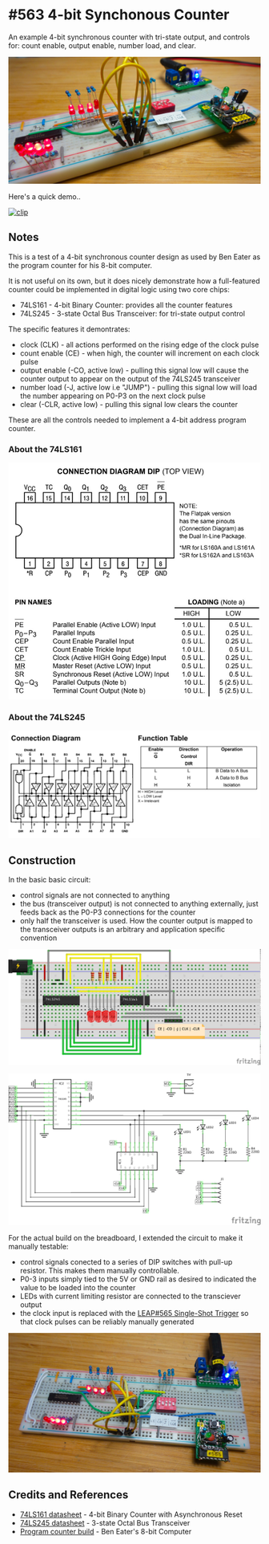 # #563 4-bit Synchonous Counter

An example 4-bit synchronous counter with tri-state output, and controls for: count enable, output enable, number load, and clear.

![Build](./assets/4bitSynchonousCounter_build.jpg?raw=true)

Here's a quick demo..

[![clip](https://img.youtube.com/vi/jA2nFYgjZJw/0.jpg)](https://www.youtube.com/watch?v=jA2nFYgjZJw)

## Notes

This is a test of a 4-bit synchronous counter design as used by Ben Eater as the program counter for his 8-bit computer.

It is not useful on its own, but it does nicely demonstrate how a full-featured counter could be implemented in digital logic
using two core chips:

* 74LS161 - 4-bit Binary Counter: provides all the counter features
* 74LS245 - 3-state Octal Bus Transceiver: for tri-state output control

The specific features it demontrates:

* clock (CLK) - all actions performed on the rising edge of the clock pulse
* count enable (CE) - when high, the counter will increment on each clock pulse
* output enable (-CO, active low) - pulling this signal low will cause the counter output to appear on the output of the 74LS245 transceiver
* number load (-J, active low i.e "JUMP") - pulling this signal low will load the number appearing on P0-P3 on the next clock pulse
* clear (-CLR, active low) - pulling this signal low clears the counter

These are all the controls needed to implement a 4-bit address program counter.

### About the 74LS161

![74LS161](./assets/74LS161.jpg?raw=true)

### About the 74LS245

![74LS245](./assets/74LS245.jpg?raw=true)

## Construction

In the basic basic circuit:

* control signals are not connected to anything
* the bus (transceiver output) is not connected to anything externally, just feeds back as the P0-P3 connections for the counter
* only half the transceiver is used. How the counter output is mapped to the transceiver outputs is an arbitrary and application specific convention

![Breadboard](./assets/4bitSynchonousCounter_bb.jpg?raw=true)

![Schematic](./assets/4bitSynchonousCounter_schematic.jpg?raw=true)

For the actual build on the breadboard, I extended the circuit to make it manually testable:

* control signals conected to a series of DIP switches with pull-up resistor. This makes them manually controllable.
* P0-3 inputs simply tied to the 5V or GND rail as desired to indicated the value to be loaded into the counter
* LEDs with current limiting resistor are connected to the transciever output
* the clock input is replaced with the [LEAP#565 Single-Shot Trigger](../../BreadboardBling/SingleShotTrigger) so that clock pulses can be reliably manually generated

![4bitSynchonousCounter_bb_build](./assets/4bitSynchonousCounter_bb_build.jpg?raw=true)

## Credits and References

* [74LS161 datasheet](https://www.futurlec.com/74LS/74LS161.shtml) - 4-bit Binary Counter with Asynchronous Reset
* [74LS245 datasheet](https://www.futurlec.com/74LS/74LS245.shtml) - 3-state Octal Bus Transceiver
* [Program counter build](https://youtu.be/tNwU7pK_3tk) - Ben Eater's 8-bit Computer
